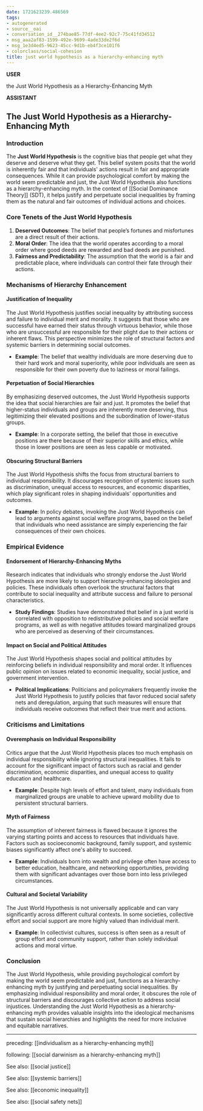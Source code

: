 ```yaml
---
date: 1721623239.486569
tags:
- autogenerated
- source__oai
- conversation_id__274bae85-77df-4ee2-92c7-75c41fd34512
- msg_aaa2af83-1599-492e-9699-4ade33de2f6d
- msg_1e3d4ed5-9623-45cc-9d1b-eb4f3ce101f6
- colorclass/social-cohesion
title: just world hypothesis as a hierarchy-enhancing myth
---
```


**USER**

the Just World Hypothesis as a Hierarchy-Enhancing Myth


**ASSISTANT**

## The Just World Hypothesis as a Hierarchy-Enhancing Myth

### Introduction

The **Just World Hypothesis** is the cognitive bias that people get what they deserve and deserve what they get. This belief system posits that the world is inherently fair and that individuals' actions result in fair and appropriate consequences. While it can provide psychological comfort by making the world seem predictable and just, the Just World Hypothesis also functions as a hierarchy-enhancing myth. In the context of [[Social Dominance Theory]] (SDT), it helps justify and perpetuate social inequalities by framing them as the natural and fair outcomes of individual actions and choices.

### Core Tenets of the Just World Hypothesis

1. **Deserved Outcomes**: The belief that people’s fortunes and misfortunes are a direct result of their actions.
2. **Moral Order**: The idea that the world operates according to a moral order where good deeds are rewarded and bad deeds are punished.
3. **Fairness and Predictability**: The assumption that the world is a fair and predictable place, where individuals can control their fate through their actions.

### Mechanisms of Hierarchy Enhancement

#### Justification of Inequality

The Just World Hypothesis justifies social inequality by attributing success and failure to individual merit and morality. It suggests that those who are successful have earned their status through virtuous behavior, while those who are unsuccessful are responsible for their plight due to their actions or inherent flaws. This perspective minimizes the role of structural factors and systemic barriers in determining social outcomes.

- **Example**: The belief that wealthy individuals are more deserving due to their hard work and moral superiority, while poor individuals are seen as responsible for their own poverty due to laziness or moral failings.

#### Perpetuation of Social Hierarchies

By emphasizing deserved outcomes, the Just World Hypothesis supports the idea that social hierarchies are fair and just. It promotes the belief that higher-status individuals and groups are inherently more deserving, thus legitimizing their elevated positions and the subordination of lower-status groups.

- **Example**: In a corporate setting, the belief that those in executive positions are there because of their superior skills and ethics, while those in lower positions are seen as less capable or motivated.

#### Obscuring Structural Barriers

The Just World Hypothesis shifts the focus from structural barriers to individual responsibility. It discourages recognition of systemic issues such as discrimination, unequal access to resources, and economic disparities, which play significant roles in shaping individuals' opportunities and outcomes.

- **Example**: In policy debates, invoking the Just World Hypothesis can lead to arguments against social welfare programs, based on the belief that individuals who need assistance are simply experiencing the fair consequences of their own choices.

### Empirical Evidence

#### Endorsement of Hierarchy-Enhancing Myths

Research indicates that individuals who strongly endorse the Just World Hypothesis are more likely to support hierarchy-enhancing ideologies and policies. These individuals often overlook the structural factors that contribute to social inequality and attribute success and failure to personal characteristics.

- **Study Findings**: Studies have demonstrated that belief in a just world is correlated with opposition to redistributive policies and social welfare programs, as well as with negative attitudes toward marginalized groups who are perceived as deserving of their circumstances.

#### Impact on Social and Political Attitudes

The Just World Hypothesis shapes social and political attitudes by reinforcing beliefs in individual responsibility and moral order. It influences public opinion on issues related to economic inequality, social justice, and government intervention.

- **Political Implications**: Politicians and policymakers frequently invoke the Just World Hypothesis to justify policies that favor reduced social safety nets and deregulation, arguing that such measures will ensure that individuals receive outcomes that reflect their true merit and actions.

### Criticisms and Limitations

#### Overemphasis on Individual Responsibility

Critics argue that the Just World Hypothesis places too much emphasis on individual responsibility while ignoring structural inequalities. It fails to account for the significant impact of factors such as racial and gender discrimination, economic disparities, and unequal access to quality education and healthcare.

- **Example**: Despite high levels of effort and talent, many individuals from marginalized groups are unable to achieve upward mobility due to persistent structural barriers.

#### Myth of Fairness

The assumption of inherent fairness is flawed because it ignores the varying starting points and access to resources that individuals have. Factors such as socioeconomic background, family support, and systemic biases significantly affect one's ability to succeed.

- **Example**: Individuals born into wealth and privilege often have access to better education, healthcare, and networking opportunities, providing them with significant advantages over those born into less privileged circumstances.

#### Cultural and Societal Variability

The Just World Hypothesis is not universally applicable and can vary significantly across different cultural contexts. In some societies, collective effort and social support are more highly valued than individual merit.

- **Example**: In collectivist cultures, success is often seen as a result of group effort and community support, rather than solely individual actions and moral virtue.

### Conclusion

The Just World Hypothesis, while providing psychological comfort by making the world seem predictable and just, functions as a hierarchy-enhancing myth by justifying and perpetuating social inequalities. By emphasizing individual responsibility and moral order, it obscures the role of structural barriers and discourages collective action to address social injustices. Understanding the Just World Hypothesis as a hierarchy-enhancing myth provides valuable insights into the ideological mechanisms that sustain social hierarchies and highlights the need for more inclusive and equitable narratives.


---

preceding: [[individualism as a hierarchy-enhancing myth]]  


following: [[social darwinism as a hierarchy-enhancing myth]]

See also: [[social justice]]


See also: [[systemic barriers]]


See also: [[economic inequality]]


See also: [[social safety nets]]